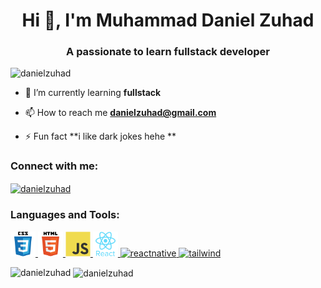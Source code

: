 <h1 align="center">Hi 👋, I'm Muhammad Daniel Zuhad</h1>
<h3 align="center">A passionate to learn fullstack developer</h3>

<p align="left"> <img src="https://komarev.com/ghpvc/?username=danielzuhad&label=Profile%20views&color=0e75b6&style=flat" alt="danielzuhad" /> </p>

- 🌱 I’m currently learning **fullstack**

- 📫 How to reach me **danielzuhad@gmail.com**

- ⚡ Fun fact **i like dark jokes hehe **

<h3 align="left">Connect with me:</h3>
<p align="left">
<a href="https://instagram.com/danielzuhad" target="blank"><img align="center" src="https://raw.githubusercontent.com/rahuldkjain/github-profile-readme-generator/master/src/images/icons/Social/instagram.svg" alt="danielzuhad" height="30" width="40" /></a>
</p>

<h3 align="left">Languages and Tools:</h3>
<p align="left"> <a href="https://www.w3schools.com/css/" target="_blank" rel="noreferrer"> <img src="https://raw.githubusercontent.com/devicons/devicon/master/icons/css3/css3-original-wordmark.svg" alt="css3" width="40" height="40"/> </a> <a href="https://www.w3.org/html/" target="_blank" rel="noreferrer"> <img src="https://raw.githubusercontent.com/devicons/devicon/master/icons/html5/html5-original-wordmark.svg" alt="html5" width="40" height="40"/> </a> <a href="https://developer.mozilla.org/en-US/docs/Web/JavaScript" target="_blank" rel="noreferrer"> <img src="https://raw.githubusercontent.com/devicons/devicon/master/icons/javascript/javascript-original.svg" alt="javascript" width="40" height="40"/> </a> <a href="https://reactjs.org/" target="_blank" rel="noreferrer"> <img src="https://raw.githubusercontent.com/devicons/devicon/master/icons/react/react-original-wordmark.svg" alt="react" width="40" height="40"/> </a> <a href="https://reactnative.dev/" target="_blank" rel="noreferrer"> <img src="https://reactnative.dev/img/header_logo.svg" alt="reactnative" width="40" height="40"/> </a> <a href="https://tailwindcss.com/" target="_blank" rel="noreferrer"> <img src="https://www.vectorlogo.zone/logos/tailwindcss/tailwindcss-icon.svg" alt="tailwind" width="40" height="40"/> </a> </p>

<p><img align="left" src="https://github-readme-stats.vercel.app/api/top-langs?username=danielzuhad&show_icons=true&locale=en&layout=compact" alt="danielzuhad" /></p>

<p>&nbsp;<img align="center" src="https://github-readme-stats.vercel.app/api?username=danielzuhad&show_icons=true&locale=en" alt="danielzuhad" /></p>
